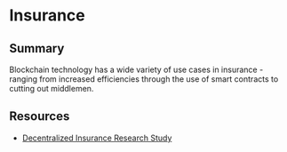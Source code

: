 # Insurance

## Summary

Blockchain technology has a wide variety of use cases in insurance - ranging from increased efficiencies through the use of smart contracts to cutting out middlemen.

## Resources

* [Decentralized Insurance Research Study](https://www.pwc.com.au/publications/pwc-blockchain.pdf)

